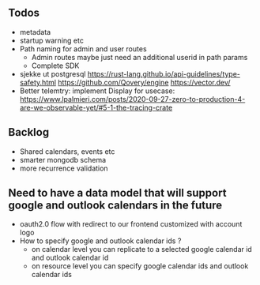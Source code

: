 
## Todos

- metadata
- startup warning etc 
- Path naming for admin and user routes 
  - Admin routes maybe just need an additional userid in path params
  - Complete SDK
- sjekke ut postgresql
https://rust-lang.github.io/api-guidelines/type-safety.html
https://github.com/Qovery/engine
https://vector.dev/
- Better telemtry: implement Display for usecase: https://www.lpalmieri.com/posts/2020-09-27-zero-to-production-4-are-we-observable-yet/#5-1-the-tracing-crate

## Backlog

- Shared calendars, events etc
- smarter mongodb schema
- more recurrence validation 

## Need to have a data model that will support google and outlook calendars in the future

- oauth2.0 flow with redirect to our frontend customized with account logo
- How to specify google and outlook calendar ids ?
  - on calendar level you can replicate to a selected google calendar id and outlook calendar id
  - on resource level you can specify google calendar ids and outlook calendar ids

